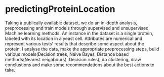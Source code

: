 # predictingProteinLocation
Taking a publically available dataset, we do an in-depth analysis, preprocessing and train models through supervised and unsupervised Machine learning methods. 
An instance in the dataset is a single protein, labeled with its location in a yeast cell. Attributes are numerical and represent various tests' results that describe some aspect about the protein.
I analyse the data, make the appropriate preprocessing steps, build various models(Decision trees, Naive Bayes, Distance based methods(Nearest neighbours), Decision rules), do clustering, draw conclustions and make some recommendations about the best actions to take.
